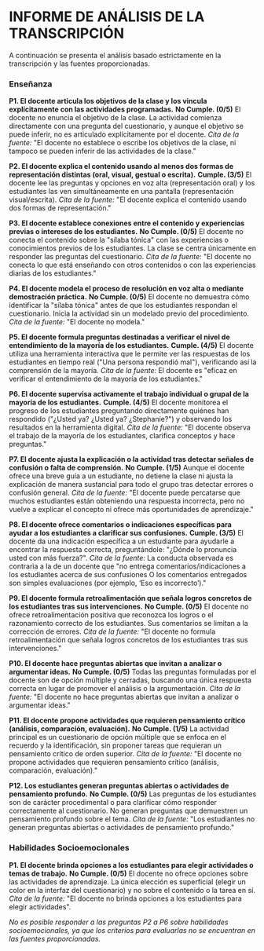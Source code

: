 INFORME DE ANÁLISIS DE LA TRANSCRIPCIÓN
========================================

A continuación se presenta el análisis basado estrictamente en la transcripción y las fuentes proporcionadas.

### **Enseñanza**

**P1. El docente articula los objetivos de la clase y los vincula explícitamente con las actividades programadas.**
**No Cumple. (0/5)**
El docente no enuncia el objetivo de la clase. La actividad comienza directamente con una pregunta del cuestionario, y aunque el objetivo se puede inferir, no es articulado explícitamente por el docente.
*Cita de la fuente:* "El docente no establece o escribe los objetivos de la clase, ni tampoco se pueden inferir de las actividades de la clase."

**P2. El docente explica el contenido usando al menos dos formas de representación distintas (oral, visual, gestual o escrita).**
**Cumple. (3/5)**
El docente lee las preguntas y opciones en voz alta (representación oral) y los estudiantes las ven simultáneamente en una pantalla (representación visual/escrita).
*Cita de la fuente:* "El docente explica el contenido usando dos formas de representación."

**P3. El docente establece conexiones entre el contenido y experiencias previas o intereses de los estudiantes.**
**No Cumple. (0/5)**
El docente no conecta el contenido sobre la "sílaba tónica" con las experiencias o conocimientos previos de los estudiantes. La clase se centra únicamente en responder las preguntas del cuestionario.
*Cita de la fuente:* "El docente no conecta lo que está enseñando con otros contenidos o con las experiencias diarias de los estudiantes."

**P4. El docente modela el proceso de resolución en voz alta o mediante demostración práctica.**
**No Cumple. (0/5)**
El docente no demuestra cómo identificar la "sílaba tónica" antes de que los estudiantes respondan el cuestionario. Inicia la actividad sin un modelado previo del procedimiento.
*Cita de la fuente:* "El docente no modela."

**P5. El docente formula preguntas destinadas a verificar el nivel de entendimiento de la mayoría de los estudiantes.**
**Cumple. (4/5)**
El docente utiliza una herramienta interactiva que le permite ver las respuestas de los estudiantes en tiempo real ("Una persona respondió mal"), verificando así la comprensión de la mayoría.
*Cita de la fuente:* El docente es "eficaz en verificar el entendimiento de la mayoría de los estudiantes."

**P6. El docente supervisa activamente el trabajo individual o grupal de la mayoría de los estudiantes.**
**Cumple. (4/5)**
El docente monitorea el progreso de los estudiantes preguntando directamente quiénes han respondido ("¿Usted ya? ¿Usted ya? ¿Stephanie?") y observando los resultados en la herramienta digital.
*Cita de la fuente:* "El docente observa el trabajo de la mayoría de los estudiantes, clarifica conceptos y hace preguntas."

**P7. El docente ajusta la explicación o la actividad tras detectar señales de confusión o falta de comprensión.**
**No Cumple. (1/5)**
Aunque el docente ofrece una breve guía a un estudiante, no detiene la clase ni ajusta la explicación de manera sustancial para todo el grupo tras detectar errores o confusión general.
*Cita de la fuente:* "El docente puede percatarse que muchos estudiantes están obteniendo una respuesta incorrecta, pero no vuelve a explicar el concepto ni ofrece más oportunidades de aprendizaje."

**P8. El docente ofrece comentarios o indicaciones específicas para ayudar a los estudiantes a clarificar sus confusiones.**
**Cumple. (3/5)**
El docente da una indicación específica a un estudiante para ayudarle a encontrar la respuesta correcta, preguntándole: "¿Dónde lo pronuncia usted con más fuerza?".
*Cita de la fuente:* La conducta observada es contraria a la de un docente que "no entrega comentarios/indicaciones a los estudiantes acerca de sus confusiones O los comentarios entregados son simples evaluaciones (por ejemplo, ‘Eso es incorrecto’)."

**P9. El docente formula retroalimentación que señala logros concretos de los estudiantes tras sus intervenciones.**
**No Cumple. (0/5)**
El docente no ofrece retroalimentación positiva que reconozca los logros o el razonamiento correcto de los estudiantes. Sus comentarios se limitan a la corrección de errores.
*Cita de la fuente:* "El docente no formula retroalimentación que señala logros concretos de los estudiantes tras sus intervenciones."

**P10. El docente hace preguntas abiertas que invitan a analizar o argumentar ideas.**
**No Cumple. (0/5)**
Todas las preguntas formuladas por el docente son de opción múltiple y cerradas, buscando una única respuesta correcta en lugar de promover el análisis o la argumentación.
*Cita de la fuente:* "El docente no hace preguntas abiertas que invitan a analizar o argumentar ideas."

**P11. El docente propone actividades que requieren pensamiento crítico (análisis, comparación, evaluación).**
**No Cumple. (1/5)**
La actividad principal es un cuestionario de opción múltiple que se enfoca en el recuerdo y la identificación, sin proponer tareas que requieran un pensamiento crítico de orden superior.
*Cita de la fuente:* "El docente no propone actividades que requieren pensamiento crítico (análisis, comparación, evaluación)."

**P12. Los estudiantes generan preguntas abiertas o actividades de pensamiento profundo.**
**No Cumple. (0/5)**
Las preguntas de los estudiantes son de carácter procedimental o para clarificar cómo responder correctamente al cuestionario. No generan preguntas que demuestren un pensamiento profundo sobre el tema.
*Cita de la fuente:* "Los estudiantes no generan preguntas abiertas o actividades de pensamiento profundo."

### **Habilidades Socioemocionales**

**P1. El docente brinda opciones a los estudiantes para elegir actividades o temas de trabajo.**
**No Cumple. (0/5)**
El docente no ofrece opciones sobre las actividades de aprendizaje. La única elección es superficial (elegir un color en la interfaz del cuestionario) y no sobre el contenido o la tarea en sí.
*Cita de la fuente:* "El docente no brinda opciones a los estudiantes para elegir actividades".

*No es posible responder a las preguntas P2 a P6 sobre habilidades socioemocionales, ya que los criterios para evaluarlas no se encuentran en las fuentes proporcionadas.*